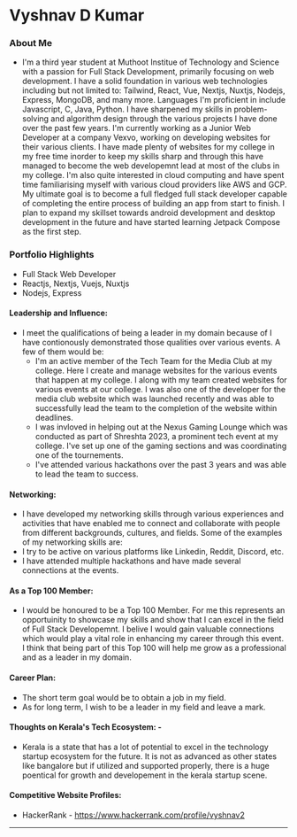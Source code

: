 # Vyshnav D Kumar 

### About Me

  - I'm a third year student at Muthoot Institue of Technology and Science with a passion for Full Stack Development, primarily focusing on web development. I have a solid foundation in various web technologies including but not limited to: Tailwind, React, Vue, Nextjs, Nuxtjs, Nodejs, Express, MongoDB, and many more. Languages I'm proficient in include Javascript, C, Java, Python. I have sharpened my skills in problem-solving and algorithm design through the various projects I have done over the past few years. I'm currently working as a Junior Web Developer at a company Vexvo, working on developing websites for their various clients. I have made plenty of websites for my college in my free time inorder to keep my skills sharp and through this have managed to become the web developemnt lead at most of the clubs in my college. I'm also quite interested in cloud computing and have spent time familiarising myself with various cloud providers like AWS and GCP. My ultimate goal is to become a full fledged full stack developer capable of completing the entire process of building an app from start to finish. I plan to expand my skillset towards android development and desktop development in the future and have started learning Jetpack Compose as the first step.

### Portfolio Highlights

- Full Stack Web Developer
- Reactjs, Nextjs, Vuejs, Nuxtjs
- Nodejs, Express
  
#### Leadership and Influence: 

- I meet the qualifications of being a leader in my domain because of I have contionously demonstrated those qualities over various events. A few of them would be:
  - I'm an active member of the Tech Team for the Media Club at my college. Here I create and manage websites for the various events that happen at my college. I along with my team created websites for various events at our college. I was also one of the developer for the media club website which was launched recently and was able to successfully lead the team to the completion of the website within deadlines.
  - I was invloved in helping out at the Nexus Gaming Lounge which was conducted as part of Shreshta 2023, a prominent tech event at my college. I've set up one of the gaming sections and was coordinating one of the tournements.
  - I've attended various hackathons over the past 3 years and was able to lead the team to success.

#### Networking: 

-  I have developed my networking skills through various experiences and activities that have enabled me to connect and collaborate with people from different backgrounds, cultures, and fields. Some of the examples of my networking skills are:
  - I try to be active on various platforms like Linkedin, Reddit, Discord, etc.
  - I have attended multiple hackathons and have made several connections at the events.

#### As a Top 100 Member:

- I would be honoured to be a Top 100 Member. For me this represents an opportuinity to showcase my skills and show that I can excel in the field of Full Stack Developemnt. I belive I would gain valuable connections which would play a vital role in enhancing my career through this event. I think that being part of this Top 100 will help me grow as a professional and as a leader in my domain.

#### Career Plan: 

- The short term goal would be to obtain a job in my field.
- As for long term, I wish to be a leader in my field and leave a mark.

#### Thoughts on Kerala's Tech Ecosystem: -

- Kerala is a state that has a lot of potential to excel in the technology startup ecosystem for the future. It is not as advanced as other states like bangalore but if utilized and supported properly, there is a huge poentical for growth and developement in the kerala startup scene.

#### Competitive Website Profiles:

- HackerRank - https://www.hackerrank.com/profile/vyshnav2


---
